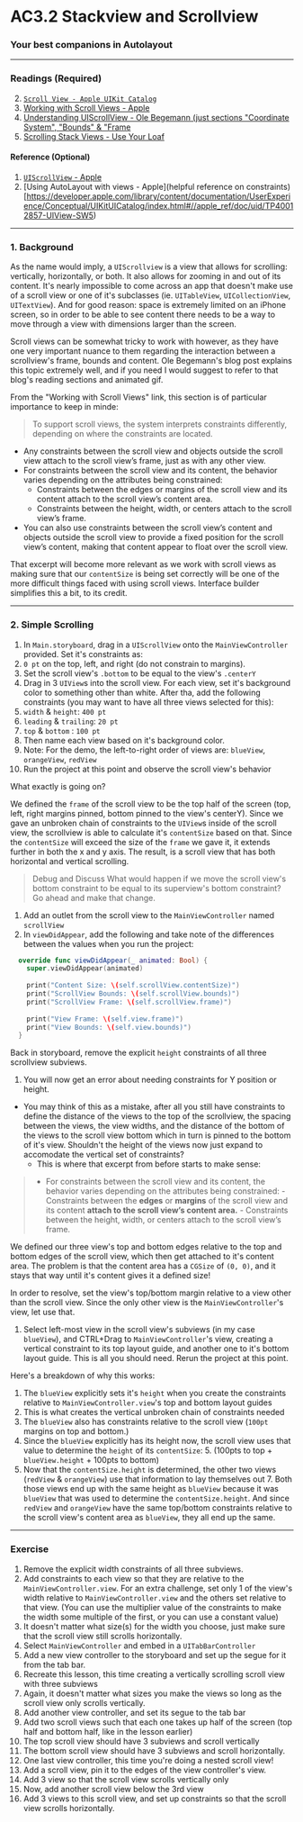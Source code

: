 # AC3.2 Stackview and Scrollview
### Your best companions in Autolayout

---
### Readings (Required)
2. [`Scroll View - Apple UIKit Catalog`](https://developer.apple.com/library/content/documentation/UserExperience/Conceptual/UIKitUICatalog/UIScrollView.html#//apple_ref/doc/uid/TP40012857-UIScrollView)
2. [Working with Scroll Views - Apple](https://developer.apple.com/library/content/documentation/UserExperience/Conceptual/AutolayoutPG/WorkingwithScrollViews.html#//apple_ref/doc/uid/TP40010853-CH24-SW1)
3. [Understanding UIScrollView - Ole Begemann (just sections "Coordinate System", "Bounds" & "Frame](https://oleb.net/blog/2014/04/understanding-uiscrollview/)
3. [Scrolling Stack Views - Use Your Loaf](http://useyourloaf.com/blog/scrolling-stack-views/)

#### Reference (Optional)
1. [`UIScrollView` - Apple](https://developer.apple.com/reference/uikit/uiscrollview)
2. [Using AutoLayout with views - Apple](helpful reference on constraints)[https://developer.apple.com/library/content/documentation/UserExperience/Conceptual/UIKitUICatalog/index.html#//apple_ref/doc/uid/TP40012857-UIView-SW5)

---
### 1. Background
As the name would imply, a `UIScrollview` is a view that allows for scrolling: vertically, horizontally, or both. It also allows for zooming in and out of its content. It's nearly impossible to come across an app that doesn't make use of a scroll view or one of it's subclasses (ie. `UITableView`, `UICollectionView`, `UITextView`). And for good reason: space is extremely limited on an iPhone screen, so in order to be able to see content there needs to be a way to move through a view with dimensions larger than the screen. 

Scroll views can be somewhat tricky to work with however, as they have one very important nuance to them regarding the interaction between a scrollview's frame, bounds and content. Ole Begemann's blog post explains this topic extremely well, and if you need I would suggest to refer to that blog's reading sections and animated gif.

From the "Working with Scroll Views" link, this section is of particular importance to keep in minde:
> To support scroll views, the system interprets constraints differently, depending on where the constraints are located.
  - Any constraints between the scroll view and objects outside the scroll view attach to the scroll view’s frame, just as with any other view.
  - For constraints between the scroll view and its content, the behavior varies depending on the attributes being constrained:
     - Constraints between the edges or margins of the scroll view and its content attach to the scroll view’s content area.
     - Constraints between the height, width, or centers attach to the scroll view’s frame.
  - You can also use constraints between the scroll view’s content and objects outside the scroll view to provide a fixed position for the scroll view’s content, making that content appear to float over the scroll view.

That excerpt will become more relevant as we work with scroll views as making sure that our `contentSize` is being set correctly will be one of the more difficult things faced with using scroll views. Interface builder simplifies this a bit, to its credit. 

---
### 2. Simple Scrolling

1. In `Main.storyboard`, drag in a `UIScrollView` onto the `MainViewController` provided. Set it's constraints as: 
  2. `0 pt` on the top, left, and right (do not constrain to margins).
  3. Set the scroll view's `.bottom` to be equal to the view's `.centerY`
4. Drag in 3 `UIView`s into the scroll view. For each view, set it's background color to something other than white. After tha, add the following constraints (you may want to have all three views selected for this):
  5. `width` & `height`: `400 pt`
  6. `leading` & `trailing`: `20 pt`
  7. `top` & `bottom` : `100 pt`
  8. Then name each view based on it's background color.
  9. Note: For the demo, the left-to-right order of views are: `blueView`, `orangeView`, `redView`
8. Run the project at this point and observe the scroll view's behavior

What exactly is going on? 

We defined the `frame` of the scroll view to be the top half of the screen (top, left, right margins pinned, bottom pinned to the view's centerY). Since we gave an unbroken chain of constraints to the `UIView`s inside of the scroll view, the scrollview is able to calculate it's `contentSize` based on that. Since the `contentSize` will exceed the size of the `frame` we gave it, it extends further in both the x and y axis. The result, is a scroll view that has both horizontal and vertical scrolling. 

> Debug and Discuss
What would happen if we move the scroll view's bottom constraint to be equal to its superview's bottom constraint? Go ahead and make that change.

1. Add an outlet from the scroll view to the `MainViewController` named `scrollView`
2. In `viewDidAppear`, add the following and take note of the differences between the values when you run the project: 
```swift
  override func viewDidAppear(_ animated: Bool) {
    super.viewDidAppear(animated)
    
    print("Content Size: \(self.scrollView.contentSize)")
    print("ScrollView Bounds: \(self.scrollView.bounds)")
    print("ScrollView Frame: \(self.scrollView.frame)")
    
    print("View Frame: \(self.view.frame)")
    print("View Bounds: \(self.view.bounds)")
  }
```

Back in storyboard, remove the explicit `height` constraints of all three scrollview subviews. 

1. You will now get an error about needing constraints for Y position or height. 

- You may think of this as a mistake, after all you still have constraints to define the distance of the views to the top of the scrollview, the spacing between the views, the view widths, and the distance of the bottom of the views to the scroll view bottom which in turn is pinned to the bottom of it's view. Shouldn't the height of the views now just expand to accomodate the vertical set of constraints?
  - This is where that excerpt from before starts to make sense: 

> - For constraints between the scroll view and its content, the behavior varies depending on the attributes being constrained:
     - Constraints between the **edges** or **margins** of the scroll view and its content **attach to the scroll view’s content area.**
     - Constraints between the height, width, or centers attach to the scroll view’s frame.

We defined our three view's top and bottom edges relative to the top and bottom edges of the scroll view, which then get attached to it's content area. The problem is that the content area has a `CGSize` of `(0, 0)`, and it stays that way until it's content gives it a defined size!

In order to resolve, set the view's top/bottom margin relative to a view other than the scroll view. Since the only other view is the `MainViewController`'s view, let use that. 

1. Select left-most view in the scroll view's subviews (in my case `blueView`), and CTRL+Drag to `MainViewController`'s view, creating a vertical constraint to its top layout guide, and another one to it's bottom layout guide. This is all you should need. Rerun the project at this point. 

Here's a breakdown of why this works:
1. The `blueView` explicitly sets it's `height` when you create the constraints relative to `MainViewController.view`'s top and bottom layout guides
  2. This is what creates the vertical unbroken chain of constraints needed
3. The `blueView` also has constraints relative to the scroll view (`100pt` margins on top and bottom.)
  4. Since the `blueView` explicitly has its height now, the scroll view uses that value to determine the `height` of its `contentSize`:
    5. (100pts to top + `blueView.height` + 100pts to bottom)
  6. Now that the `contentSize.height` is determined, the other two views (`redView` & `orangeView`) use that information to lay themselves out
    7. Both those views end up with the same height as `blueView` because it was `blueView` that was used to determine the `contentSize.height`. And since `redView` and `orangeView` have the same top/bottom constraints relative to the scroll view's content area as `blueView`, they all end up the same. 

---
### Exercise
1. Remove the explicit width constraints of all three subviews. 
2. Add constraints to each view so that they are relative to the `MainViewController.view`. For an extra challenge, set only 1 of the view's width relative to `MainViewController.view` and the others set relative to that view. (You can use the multiplier value of the constraints to make the width some multiple of the first, or you can use a constant value)
3. It doesn't matter what size(s) for the width you choose, just make sure that the scroll view still scrolls horizontally. 
1. Select `MainViewController` and embed in a `UITabBarController`
2. Add a new view controller to the storyboard and set up the segue for it from the tab bar. 
3. Recreate this lesson, this time creating a vertically scrolling scroll view with three subviews
4. Again, it doesn't matter what sizes you make the views so long as the scroll view only scrolls vertically. 
3. Add another view controller, and set its segue to the tab bar
4. Add two scroll views such that each one takes up half of the screen (top half and bottom half, like in the lesson earlier)
5. The top scroll view should have 3 subviews and scroll vertically
6. The bottom scroll view should have 3 subviews and scroll horizontally. 
4. One last view controller, this time you're doing a nested scroll view!
5. Add a scroll view, pin it to the edges of the view controller's view.
6. Add 3 view so that the scroll view scrolls vertically only
7. Now, add another scroll view below the 3rd view
8. Add 3 views to this scroll view, and set up constraints so that the scroll view scrolls horizontally. 


